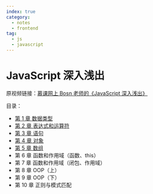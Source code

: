 ```yaml
---
index: true
category:
  - notes
  - frontend
tag:
  - js
  - javascript
---
```


# JavaScript 深入浅出

原视频链接：[慕课网上 Bosn 老师的《JavaScript 深入浅出》](https://www.imooc.com/learn/277)

目录：

- [第 1 章 数据类型](./chapter01.md)
- [第 2 章 表达式和运算符](./chapter02.md)
- [第 3 章 语句](./chapter03.md)
- [第 4 章 对象](./chapter04.md)
- [第 5 章 数组](./chapter05.md)
- 第 6 章 函数和作用域（函数、this）
- 第 7 章 函数和作用域（闭包、作用域）
- 第 8 章 OOP（上）
- 第 9 章 OOP（下）
- 第 10 章 正则与模式匹配

<!-- more -->
